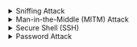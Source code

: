 <details><summary> Sniffing Attack </summary>

1.	Tcpdump is a free open source command-line interface (CLI) program that has been ported to work on many operating systems.
2.	Wireshark is a free open source graphical user interface (GUI) program available for several operating systems, including Linux, macOS and MS Windows.
3.	Tshark is a CLI alternative to Wireshark.

```
sudo tcpdump port 110 -A
```

###	What do you need to add to the command sudo tcpdump to capture only Telnet traffic?
`port 23`
###	What is the simplest display filter you can use with Wireshark to show only IMAP traffic?
`IMAP`


</details>

<details><summary> Man-in-the-Middle (MITM) Attack </summary>

`
Any time you browse over HTTP, you are susceptible to a MITM attack, and the scary thing is that you cannot recognize it. Many tools would aid you in carrying out such an attack, such as Ettercap and Bettercap.
`

### How many different interfaces does Ettercap offer?
https://www.ettercap-project.org/about.html
`3`

### In how many ways can you invoke Bettercap?
https://www.bettercap.org/usage/
`3`
</details>

<details><summary>  Secure Shell (SSH) </summary>

###	Use SSH to connect to 10.10.81.99 as mark with the password XBtc49AB. Using uname -r, find the Kernel release?
`5.4.0-84-generic`

###	Use SSH to download the file book.txt from the remote system. How many KBs did scp display as download size?
`415KB`
</details>

<details><summary> Password Attack </summary>

```
We want an automated way to try the common passwords or the entries from a word list; here comes THC Hydra. Hydra supports many protocols, including FTP, POP3, IMAP, SMTP, SSH, and all methods related to HTTP. The general command-line syntax is: hydra -l username -P wordlist.txt server service where we specify the following options:

    -l username: -l should precede the username, i.e. the login name of the target.
    -P wordlist.txt: -P precedes the wordlist.txt file, which is a text file containing the list of passwords you want to try with the provided username.
    server is the hostname or IP address of the target server.
    service indicates the service which you are trying to launch the dictionary attack.

Consider the following concrete examples:

    hydra -l mark -P /usr/share/wordlists/rockyou.txt 10.10.81.99 ftp will use mark as the username as it iterates over the provided passwords against the FTP server.
    hydra -l mark -P /usr/share/wordlists/rockyou.txt ftp://10.10.81.99 is identical to the previous example. 10.10.81.99 ftp is the same as ftp://10.10.81.99.
    hydra -l frank -P /usr/share/wordlists/rockyou.txt 10.10.81.99 ssh will use frank as the user name as it tries to login via SSH using the different passwords.

There are some extra optional arguments that you can add:

    -s PORT to specify a non-default port for the service in question.
    -V or -vV, for verbose, makes Hydra show the username and password combinations that are being tried. This verbosity is very convenient to see the progress, especially if you are still not confident of your command-line syntax.
    -t n where n is the number of parallel connections to the target. -t 16 will create 16 threads used to connect to the target.
    -d, for debugging, to get more detailed information about what’s going on. The debugging output can save you much frustration; for instance, if Hydra tries to connect to a closed port and timing out, -d will reveal this right away.

```

###	We learned that one of the email accounts is lazie. What is the password used to access the IMAP service on 10.10.81.99? 
```bash
hydra -l lazie -P /usr/share/wordlists/rockyou.txt 10.10.81.99 imap
Hydra v9.2 (c) 2021 by van Hauser/THC & David Maciejak - Please do not use in military or secret service organizations, or for illegal purposes (this is non-binding, these *** ignore laws and ethics anyway).

Hydra (https://github.com/vanhauser-thc/thc-hydra) starting at 2022-05-25 00:16:01
[INFO] several providers have implemented cracking protection, check with a small wordlist first - and stay legal!
[DATA] max 16 tasks per 1 server, overall 16 tasks, 14344399 login tries (l:1/p:14344399), ~896525 tries per task
[DATA] attacking imap://10.10.81.99:143/
[143][imap] host: 10.10.81.99   login: 'lazie'   password: 'butterfly'
1 of 1 target successfully completed, 1 valid password found
```